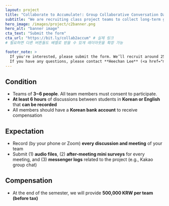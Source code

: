 ```yaml
---
layout: project
title: "Collaborate to Accumulate!: Group Collaborative Conversation Data Collection"
subtitle: "We are recruiting class project teams to collect long-term group collaborative conversation data."
hero_image: /images/project/c2banner.png
hero_alt: "banner image"
cta_text: "Submit the form"
cta_url: "https://bit.ly/collab2accum" # 실제 링크
# 필요하면 다른 버튼들도 배열로 받을 수 있게 레이아웃을 확장 가능

footer_note: >
  If you're interested, please submit the form. We’ll recruit around 25 teams, so recruitment will be First-Come First Serve.   
  If you have any questions, please contact **Heechan Lee** (<a href="mailto:heechan@kaist.ac.kr">heechan@kaist.ac.kr</a>).
---
```


<!-- 필요하면 본문에 자유 서술/FAQ를 추가 -->

## Condition

- Teams of **3~6 people**. All team members must consent to participate.
- **At least 6 hours** of discussions between students in **Korean or English** that **can be recorded**
- All members should have a **Korean bank account** to receive compensation

## Expectation

- Record (by your phone or Zoom) **every discussion and meeting** of your team
- Submit (1) **audio files**, (2) **after-meeting mini surveys** for every meeting, and (3) **messenger logs** related to the project (e.g., Kakao group chat)

## Compensation

- At the end of the semester, we will provide **500,000 KRW per team (before tax)**
